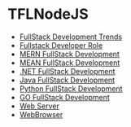 # TFLNodeJS



- <a href="">FullStack Development Trends</a>
- <a href="https://github.com/RaviTambade/TFLNodeJS/blob/main/fullstackdeveloper.md">Fullstack Developer Role</a>
- <a href="https://github.com/RaviTambade/TFLNodeJS/blob/main/mern.md">MERN FullStack Development</a>
- <a href="https://github.com/RaviTambade/TFLNodeJS/blob/main/mean.md">MEAN FullStack Development</a>
- <a href="https://github.com/RaviTambade/TFLNodeJS/blob/main/dotnet.md">.NET FullStack Development</a>
- <a href="https://github.com/RaviTambade/TFLNodeJS/blob/main/java.md">Java FullStack Development</a>
- <a href="https://github.com/RaviTambade/TFLNodeJS/blob/main/python.md">Python FullStack Development</a>
- <a href="https://github.com/RaviTambade/TFLNodeJS/blob/main/go.md">GO FullStack Development</a>
- <a href="https://github.com/RaviTambade/TFLNodeJS/blob/main/webserver.md">Web Server</a>
- <a href="https://github.com/RaviTambade/TFLNodeJS/blob/main/browser.md">WebBrowser</a>

